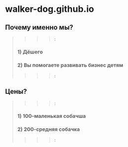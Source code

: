 # walker-dog.github.io
## Почему именно мы?
>>>>:
>### 1) Дёшего
>### 2) Вы помогаете развивать бизнес детям
>>>>:
## Цены?
>>>>:
>### 1) 100-маленькая собачша
>### 2) 200-средняя собачка
>>>>:
